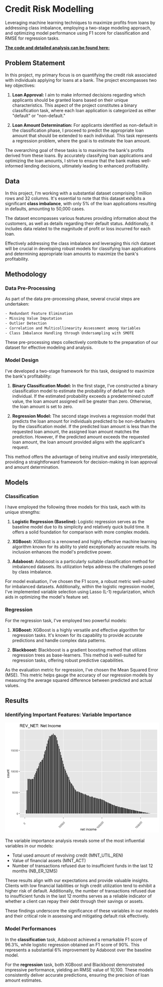# Credit Risk Modelling
Leveraging machine learning techniques to maximize profits from loans by addressing class imbalance, employing a two-stage modeling approach, and optimizing model performance using F1 score for classification and RMSE for regression tasks.

**[The code and detailed analysis can be found here: ](./credit_risk_Modelling.md)**

## Problem Statement

In this project, my primary focus is on quantifying the credit risk associated with individuals applying for loans at a bank. The project encompasses two key objectives:

1. **Loan Approval:** I aim to make informed decisions regarding which applicants should be granted loans based on their unique characteristics. This aspect of the project constitutes a binary classification task, where each loan application is categorized as either "default" or "non-default."

2. **Loan Amount Determination:** For applicants identified as non-default in the classification phase, I proceed to predict the appropriate loan amount that should be extended to each individual. This task represents a regression problem, where the goal is to estimate the loan amount.

The overarching goal of these tasks is to maximize the bank's profits derived from these loans. By accurately classifying loan applications and optimizing the loan amounts, I strive to ensure that the bank makes well-informed lending decisions, ultimately leading to enhanced profitability.

## Data

In this project, I'm working with a substantial dataset comprising 1 million rows and 32 columns. It's essential to note that this dataset exhibits a significant **class imbalance**, with only 5% of the loan applications resulting in defaults, amounting to 50,000 cases. 

The dataset encompasses various features providing information about the customers, as well as details regarding their default status. Additionally, it includes data related to the magnitude of profit or loss incurred for each loan.

Effectively addressing the class imbalance and leveraging this rich dataset will be crucial in developing robust models for classifying loan applications and determining appropriate loan amounts to maximize the bank's profitability.

## Methodology

### Data Pre-Processing

As part of the data pre-processing phase, several crucial steps are undertaken:

    - Redundant Feature Elimination
    - Missing Value Imputation
    - Outlier Detection
    - Correlation and Multicollinearity Assessment among Variables
    - Class Imbalance Handling through Undersampling with SMOTE

These pre-processing steps collectively contribute to the preparation of our dataset for effective modeling and analysis.

### Model Design

I've developed a two-stage framework for this task, designed to maximize the bank's profitability:

1. **Binary Classification Model:** In the first stage, I've constructed a binary classification model to estimate the probability of default for each individual. If the estimated probability exceeds a predetermined cutoff value, the loan amount assigned will be greater than zero. Otherwise, the loan amount is set to zero.

2. **Regression Model:** The second stage involves a regression model that predicts the loan amount for individuals predicted to be non-defaulters by the classification model. If the predicted loan amount is less than the requested loan amount, the assigned loan amount matches the prediction. However, if the predicted amount exceeds the requested loan amount, the loan amount provided aligns with the applicant's request.

This method offers the advantage of being intuitive and easily interpretable, providing a straightforward framework for decision-making in loan approval and amount determination.

## Models

### Classification
I have employed the following three models for this task, each with its unique strengths:

1. **Logistic Regression (Baseline):** Logistic regression serves as the baseline model due to its simplicity and relatively quick build time. It offers a solid foundation for comparison with more complex models.

2. **XGBoost:** XGBoost is a renowned and highly effective machine learning algorithm known for its ability to yield exceptionally accurate results. Its inclusion enhances the model's predictive power.

3. **Adaboost:** Adaboost is a particularly suitable classification method for imbalanced datasets. Its utilization helps address the challenges posed by class imbalance.

For model evaluation, I've chosen the F1 score, a robust metric well-suited for imbalanced datasets. Additionally, within the logistic regression model, I've implemented variable selection using Lasso (L-1) regularization, which aids in optimizing the model's feature set.

### Regression
For the regression task, I've employed two powerful models:

1. **XGBoost:** XGBoost is a highly versatile and effective algorithm for regression tasks. It's known for its capability to provide accurate predictions and handle complex data patterns.

2. **Blackboost:** Blackboost is a gradient boosting method that utilizes regression trees as base-learners. This method is well-suited for regression tasks, offering robust predictive capabilities.

As the evaluation metric for regression, I've chosen the Mean Squared Error (MSE). This metric helps gauge the accuracy of our regression models by measuring the average squared difference between predicted and actual values.

## Results

### Identifying Important Features: Variable Importance

![](Images/Image_1.png)

The variable importance analysis reveals some of the most influential variables in our models:

- Total used amount of revolving credit (MNT_UTIL_REN)
- Value of financial assets (MNT_ACT)
- Number of transactions refused due to insufficient funds in the last 12 months (NB_ER_12MS)

These results align with our expectations and provide valuable insights. Clients with low financial liabilities or high credit utilization tend to exhibit a higher risk of default. Additionally, the number of transactions refused due to insufficient funds in the last 12 months serves as a reliable indicator of whether a client can repay their debt through their savings or assets.

These findings underscore the significance of these variables in our models and their critical role in assessing and mitigating default risk effectively.

### Model Performances

In the **classification** task, Adaboost achieved a remarkable F1 score of 96.3%, while logistic regression obtained an F1 score of 90%. This represents a substantial 6% improvement by Adaboost over the baseline model.

For the **regression** task, both XGBoost and Blackboost demonstrated impressive performance, yielding an RMSE value of 10,100. These models consistently deliver accurate predictions, ensuring the precision of loan amount estimates.
